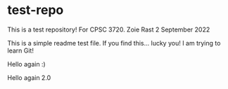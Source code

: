 # test-repo
This is a test repository! For CPSC 3720.
Zoie Rast
2 September 2022

This is a simple readme test file. If you find this... lucky you! I am trying to learn Git! 

Hello again :)

Hello again 2.0